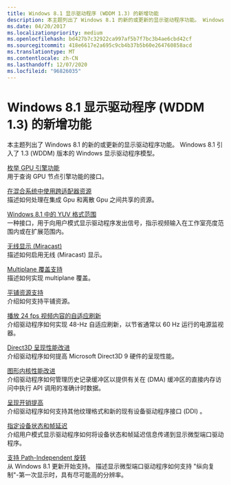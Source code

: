 ```yaml
---
title: Windows 8.1 显示驱动程序 (WDDM 1.3) 的新增功能
description: 本主题列出了 Windows 8.1 的新的或更新的显示驱动程序功能。 Windows 8.1 引入了 1.3 (WDDM) 版本的 Windows 显示驱动程序模型。
ms.date: 04/20/2017
ms.localizationpriority: medium
ms.openlocfilehash: bd427b7c32922ca997af5b7f7bc3b4ae6cbd42cf
ms.sourcegitcommit: 418e6617e2a695c9cb4b37b5b60e264760858acd
ms.translationtype: MT
ms.contentlocale: zh-CN
ms.lasthandoff: 12/07/2020
ms.locfileid: "96826035"
---
```

# <a name="whats-new-for-windows-81-display-drivers-wddm-13"></a>Windows 8.1 显示驱动程序 (WDDM 1.3) 的新增功能


本主题列出了 Windows 8.1 的新的或更新的显示驱动程序功能。 Windows 8.1 引入了 1.3 (WDDM) 版本的 Windows 显示驱动程序模型。

<span id="Enumerating_GPU_engine_capabilities"></span><span id="enumerating_gpu_engine_capabilities"></span><span id="ENUMERATING_GPU_ENGINE_CAPABILITIES"></span>[枚举 GPU 引擎功能](enumerating-gpu-nodes.md)  
用于查询 GPU 节点引擎功能的接口。

<span id="Using_cross-adapter_resources_in_a_hybrid_system"></span><span id="using_cross-adapter_resources_in_a_hybrid_system"></span><span id="USING_CROSS-ADAPTER_RESOURCES_IN_A_HYBRID_SYSTEM"></span>[在混合系统中使用跨适配器资源](using-cross-adapter-resources-in-a-hybrid-system.md)  
描述如何处理在集成 Gpu 和离散 Gpu 之间共享的资源。

<span id="YUV_format_ranges_in_"></span><span id="yuv_format_ranges_in_"></span><span id="YUV_FORMAT_RANGES_IN_"></span>[Windows 8.1 中的 YUV 格式范围](yuv-format-ranges.md)  
一种接口，用于向用户模式显示驱动程序发出信号，指示视频输入在工作室亮度范围内或在扩展范围内。

<span id="Wireless_displays__Miracast_"></span><span id="wireless_displays__miracast_"></span><span id="WIRELESS_DISPLAYS__MIRACAST_"></span>[无线显示 (Miracast) ](wireless-displays--miracast-.md)  
描述如何启用无线 (Miracast) 显示。

<span id="Multiplane_overlay_support"></span><span id="multiplane_overlay_support"></span><span id="MULTIPLANE_OVERLAY_SUPPORT"></span>[Multiplane 覆盖支持](multiplane-overlay-support.md)  
描述如何实现 multiplane 覆盖。

<span id="Tiled_resource_support"></span><span id="tiled_resource_support"></span><span id="TILED_RESOURCE_SUPPORT"></span>[平铺资源支持](tiled-resource-support.md)  
介绍如何支持平铺资源。

<span id="Adaptive_refresh_for_playing_24_fps_video_content"></span><span id="adaptive_refresh_for_playing_24_fps_video_content"></span><span id="ADAPTIVE_REFRESH_FOR_PLAYING_24_FPS_VIDEO_CONTENT"></span>[播放 24 fps 视频内容的自适应刷新](adaptive-refresh-for-playing-24-fps-content.md)  
介绍驱动程序如何实现 48-Hz 自适应刷新，以节省通常以 60 Hz 运行的电源监视器。

<span id="Direct3D_rendering_performance_improvements"></span><span id="direct3d_rendering_performance_improvements"></span><span id="DIRECT3D_RENDERING_PERFORMANCE_IMPROVEMENTS"></span>[Direct3D 呈现性能改进](direct3d-rendering-performance-improvements.md)  
介绍驱动程序如何提高 Microsoft Direct3D 9 硬件的呈现性能。

<span id="Graphics_kernel_performance_improvements"></span><span id="graphics_kernel_performance_improvements"></span><span id="GRAPHICS_KERNEL_PERFORMANCE_IMPROVEMENTS"></span>[图形内核性能改进](graphics-kernel-performance-improvements.md)  
介绍驱动程序如何管理历史记录缓冲区以提供有关在 (DMA) 缓冲区的直接内存访问中执行 API 调用的准确计时数据。

<span id="Present_overhead_improvements"></span><span id="present_overhead_improvements"></span><span id="PRESENT_OVERHEAD_IMPROVEMENTS"></span>[呈现开销提高](present-overhead-improvements.md)  
介绍驱动程序如何支持其他纹理格式和新的现有设备驱动程序接口 (DDI) 。

<span id="Specifying_device_state_and_frame_latency"></span><span id="specifying_device_state_and_frame_latency"></span><span id="SPECIFYING_DEVICE_STATE_AND_FRAME_LATENCY"></span>[指定设备状态和帧延迟](specifying-device-state-and-frame-latency-starting-in-wddm-1-3.md)  
介绍用户模式显示驱动程序如何将设备状态和帧延迟信息传递到显示微型端口驱动程序。

<span id="Supporting_Path-Independent_Rotation"></span><span id="supporting_path-independent_rotation"></span><span id="SUPPORTING_PATH-INDEPENDENT_ROTATION"></span>[支持 Path-Independent 旋转](supporting-path-independent-rotation.md)  
从 Windows 8.1 更新开始支持。 描述显示微型端口驱动程序如何支持 "纵向复制"-第一次显示时，具有尽可能高的分辨率。

 

 






